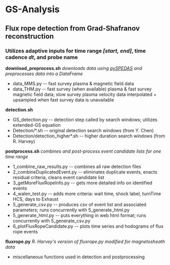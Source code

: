 # GS-Analysis
## Flux rope detection from Grad-Shafranov reconstruction ##

### Utilizes adaptive inputs for time range *[start, end]*, time cadence *dt*, and probe name ###

**download_preprocess.sh**
*downloads data using [pySPEDAS](https://github.com/spedas/pyspedas) and preprocesses data into a DataFrame*
- data_MMS.py -- fast survey plasma & magnetic field data
- data_THM.py -- fast survey (when available) plasma & fast survey magnetic field data; slow survey plasma velocity data interpolated + upsampled when fast survey data is unavailable

**detection.sh**
- GS_detection.py			 	 -- detection step called by search windows; utilizes extended-GS equation
- Detection/*.sh 				 -- original detection search windows (from Y. Chen)
- Detection/detection_higher*.sh -- higher duration search windows (from R. Harvey)

**postprocess.sh**
*combines and post-process event candidate lists for one time range*
- 1_combine_raw_results.py 	  -- combines all raw detection files
- 2_combineDuplicatedEvent.py -- eliminates duplicate events, enacts residual criteria, cleans event candidate list
- 3_getMoreFluxRopeInfo.py 	  -- gets more detailed info on identified events
- 4_walen_test.py 			  -- adds more criteria: wait time, shock label, turnTime HCS, days to Exhaust
- 5_generate_csv.py 		  -- produces csv of event list and associated parameters; runs concurrently with 5_generate_html.py
- 5_generate_html.py 		  -- puts everything in web html format; runs concurrently with 5_generate_csv.py
- 6_plotFluxRopeCandidate.py  -- plots time series and hodograms of flux rope events

<!-- - 7_event_page_html.py ---->
<!-- - output_jz.py -- outputs histogram of axial current density *j~z* -->
<!--- - curve_fit_Jz_B_5nT.py ---->

**fluxrope.py**
*R. Harvey's version of fluxrope.py modified for magnetosheath data*
- miscellaneous functions used in detection and postprocessing